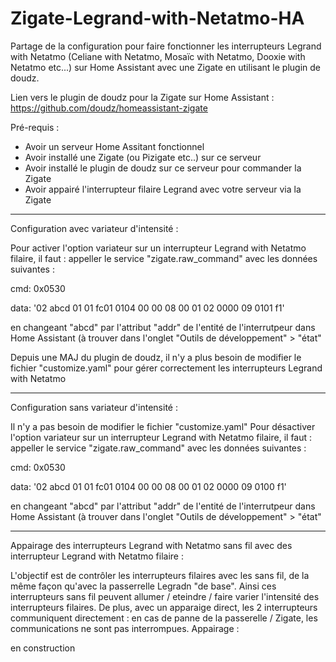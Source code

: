 # Zigate-Legrand-with-Netatmo-HA
Partage de la configuration pour faire fonctionner les interrupteurs Legrand with Netatmo (Celiane with Netatmo, Mosaïc with Netatmo, Dooxie with Netatmo etc...) sur Home Assistant avec une Zigate en utilisant le plugin de doudz.

Lien vers le plugin de doudz pour la Zigate sur Home Assistant :
https://github.com/doudz/homeassistant-zigate

Pré-requis :
- Avoir un serveur Home Assitant fonctionnel
- Avoir installé une Zigate (ou Pizigate etc..) sur ce serveur
- Avoir installé le plugin de doudz sur ce serveur pour commander la Zigate
- Avoir appairé l'interrupteur filaire Legrand avec votre serveur via la Zigate

_____________________________________________________________________________
Configuration avec variateur d'intensité :

Pour activer l'option variateur sur un interrupteur Legrand with Netatmo filaire, il faut : appeller le service "zigate.raw_command" avec les données suivantes :

cmd: 0x0530

data: '02 abcd 01 01 fc01 0104 00 00 08 00 01 02 0000 09 0101 f1'

en changeant "abcd" par l'attribut "addr" de l'entité de l'interrutpeur dans Home Assistant (à trouver dans l'onglet "Outils de développement" > "état"

Depuis une MAJ du plugin de doudz, il n'y a plus besoin de modifier le fichier "customize.yaml" pour gérer correctement les interrupteurs Legrand with Netatmo
________________________________________________________________________________
Configuration sans variateur d'intensité :

Il n'y a pas besoin de modifier le fichier "customize.yaml"
Pour désactiver l'option variateur sur un interrupteur Legrand with Netatmo filaire, il faut : appeller le service "zigate.raw_command" avec les données suivantes :

cmd: 0x0530

data: '02 abcd 01 01 fc01 0104 00 00 08 00 01 02 0000 09 0100 f1'

en changeant "abcd" par l'attribut "addr" de l'entité de l'interrutpeur dans Home Assistant (à trouver dans l'onglet "Outils de développement" > "état"

_____________________________________________________________________________
Appairage des interrupteurs Legrand with Netatmo sans fil avec des interrupteur Legrand with Netatmo filaire :

L'objectif est de contrôler les interrupteurs filaires avec les sans fil, de la même façon qu'avec la passerrelle Legradn "de base". Ainsi ces interrupteurs sans fil peuvent allumer / eteindre / faire varier l'intensité des interrupteurs filaires. De plus, avec un apparaige direct, les 2 interrupteurs communiquent directement : en cas de panne de la passerelle / Zigate, les communications ne sont pas interrompues.
Appairage :

en construction
